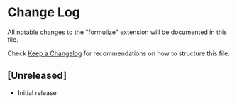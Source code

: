 # Change Log

All notable changes to the "formulize" extension will be documented in this file.

Check [Keep a Changelog](http://keepachangelog.com/) for recommendations on how to structure this file.

## [Unreleased]

- Initial release